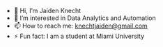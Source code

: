 - 👋 Hi, I’m Jaiden Knecht
- 👀 I’m interested in Data Analytics and Automation
- 📫 How to reach me: knechtjaiden@gmail.com 
- ⚡ Fun fact: I am a student at Miami University 

<!---
knechtjaiden/knechtjaiden is a ✨ special ✨ repository because its `README.md` (this file) appears on your GitHub profile.
You can click the Preview link to take a look at your changes.
--->
